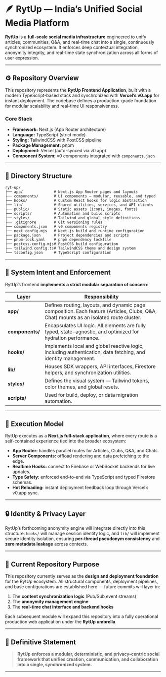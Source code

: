 # 🪶 **RytUp — India’s Unified Social Media Platform**

**RytUp** is a **full-scale social media infrastructure** engineered to unify articles, communities, Q&A, and real-time chat into a single, continuously synchronized ecosystem.
It enforces deep contextual integration, anonymity integrity, and real-time state synchronization across all forms of user expression.

---

## ⚙️ **Repository Overview**

This repository represents the **RytUp Frontend Application**, built with a modern TypeScript-based stack and synchronized with **Vercel’s v0.app** for instant deployment.
The codebase defines a production-grade foundation for modular scalability and real-time UI responsiveness.

### **Core Stack**

* **Framework:** Next.js (App Router architecture)
* **Language:** TypeScript (strict mode)
* **Styling:** TailwindCSS with PostCSS pipeline
* **Package Management:** pnpm
* **Deployment:** Vercel (auto-synced via v0.app)
* **Component System:** v0 components integrated with `components.json`

---

## 🧱 **Directory Structure**

```
ryt-up/
├── app/              # Next.js App Router pages and layouts
├── components/       # UI components – modular, reusable, and typed
├── hooks/            # Custom React hooks for logic abstraction
├── lib/              # Shared utilities, services, and API clients
├── public/           # Static assets (icons, images, fonts)
├── scripts/          # Automation and build scripts
├── styles/           # Tailwind and global style definitions
├── .gitignore        # Git versioning rules
├── components.json   # v0 components registry
├── next.config.mjs   # Next.js build and runtime configuration
├── package.json      # Project dependencies and scripts
├── pnpm-lock.yaml    # pnpm dependency lockfile
├── postcss.config.mjs# PostCSS build configuration
├── tailwind.config.ts# TailwindCSS theme and design system
└── tsconfig.json     # TypeScript configuration
```

---

## 🧩 **System Intent and Enforcement**

RytUp’s frontend **implements a strict modular separation of concern**:

| Layer           | Responsibility                                                                                                                         |
| --------------- | -------------------------------------------------------------------------------------------------------------------------------------- |
| **app/**        | Defines routing, layouts, and dynamic page composition. Each feature (Articles, Clubs, Q&A, Chat) mounts as an isolated route cluster. |
| **components/** | Encapsulates UI logic. All elements are fully typed, state-agnostic, and optimized for hydration performance.                          |
| **hooks/**      | Implements local and global reactive logic, including authentication, data fetching, and identity management.                          |
| **lib/**        | Houses SDK wrappers, API interfaces, Firestore helpers, and synchronization utilities.                                                 |
| **styles/**     | Defines the visual system — Tailwind tokens, color themes, and global resets.                                                          |
| **scripts/**    | Used for build, deploy, or data migration automation.                                                                                  |

---

## 🚀 **Execution Model**

RytUp executes as a **Next.js full-stack application**, where every route is a self-contained experience tied into the broader ecosystem:

* **App Router:** handles parallel routes for Articles, Clubs, Q&A, and Chats.
* **Server Components:** offload rendering and data prefetching to the edge.
* **Realtime Hooks:** connect to Firebase or WebSocket backends for live updates.
* **Type Safety:** enforced end-to-end via TypeScript and typed Firestore schemas.
* **Hot Reloading:** instant deployment feedback loop through Vercel’s v0.app sync.

---

## 🔒 **Identity & Privacy Layer**

RytUp’s forthcoming anonymity engine will integrate directly into this structure:
`hooks/` will manage session identity logic, and `lib/` will implement secure identity isolation, ensuring **per-thread pseudonym consistency** and **zero metadata leakage** across contexts.

---

## 🧠 **Current Repository Purpose**

This repository currently serves as the **design and deployment foundation** for the RytUp ecosystem.
All structural components, deployment pipelines, and base configurations are established here — future commits will layer in:

1. The **content synchronization logic** (Pub/Sub event streams)
2. The **anonymity management engine**
3. The **real-time chat interface and backend hooks**

Each subsequent module will expand this repository into a fully operational production web application under the **RytUp umbrella**.

---

## 🧩 **Definitive Statement**

> **RytUp enforces a modular, deterministic, and privacy-centric social framework that unifies creation, communication, and collaboration into a single, synchronized system.**
---
